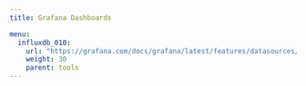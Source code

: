 ```yaml
---
title: Grafana Dashboards

menu:
  influxdb_010:
    url: "https://grafana.com/docs/grafana/latest/features/datasources/influxdb/"
    weight: 30
    parent: tools
---
```

